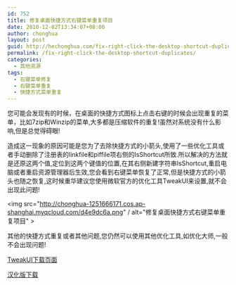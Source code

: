 ```yaml
---
id: 752
title: 修复桌面快捷方式右键菜单重复项目
date: 2010-12-02T13:34:07+08:00
author: chonghua
layout: post
guid: http://hechonghua.com/fix-right-click-the-desktop-shortcut-duplicates/
permalink: /fix-right-click-the-desktop-shortcut-duplicates/
categories:
  - 其他资源
tags:
  - 右键菜单修复
  - 右键菜单重复
  - 快捷方式菜单重复
---
```

您可能会发现有的时候，在桌面的快捷方式图标上点击右键的时候会出现重复的菜单，比如7zip和Winzip的菜单,大多都是压缩软件的重复!虽然对系统没有什么影响,但是总觉得碍眼!

造成这一现象的原因可能是您为了去除快捷方式的小箭头,使用了一些优化工具或者手动删除了注册表的linkfile和piffile项右侧的IsShortcut所致.所以解决的方法就是还原这两个值,定位到这两个键值的位置,在其右侧新建字符串IsShortcut,重启电脑或者重启资源管理器后生效,您会看到右键菜单恢复了正常,但是快捷方式的小箭头也随之恢复,这时候重华建议您使用微软官方的优化工具TweakUI来设置,就不会出现此问题!

<img src="http://chonghua-1251666171.cos.ap-shanghai.myqcloud.com/d4e9dc6a.png" / alt="修复桌面快捷方式右键菜单重复项目" > 

其他的快捷方式重复或者其他问题,您仍然可以使用其他优化工具,如优化大师,一般不会出现问题!

<a href="http://download.microsoft.com/download/f/c/a/fca6767b-9ed9-45a6-b352-839afb2a2679/TweakUiPowertoySetup.exe" target="_blank">TweakUI下载页面</a>

<a href="http://www.crsky.com/soft/301.html" target="_blank">汉化版下载</a>